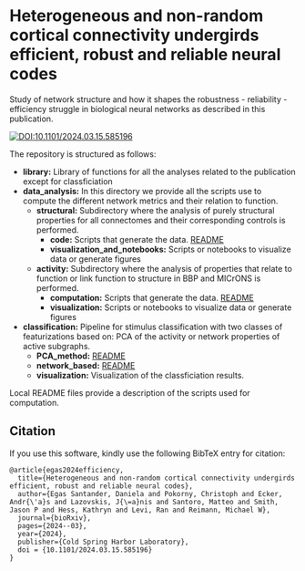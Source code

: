 # Heterogeneous and non-random cortical connectivity undergirds efficient, robust and reliable neural codes

Study of network structure and how it shapes the robustness - reliability - efficiency struggle in biological neural networks as described in this publication. 

[![DOI:10.1101/2024.03.15.585196](http://img.shields.io/badge/DOI-10.1101/2024.03.15.585196-B31B1B.svg)](https://doi.org/10.1101/2024.03.15.585196)

The repository is structured as follows:
 
- **library:** Library of functions for all the analyses related to the publication except for classficiation
- **data_analysis:** In this directory we provide all the scripts use to compute the different network metrics and their relation to function.
  - **structural:** Subdirectory where the analysis of purely structural properties for all connectomes and their corresponding controls is performed.
      - **code:** Scripts that generate the data.  [README](https://github.com/danielaegassan/reliability_and_structure/blob/main/data_analysis/structural/code/README.md)
      - **visualization_and_notebooks:** Scripts or notebooks to visualize data or generate figures 
  - **activity:** Subdirectory where the analysis of properties that relate to function or link function to structure in BBP and MICrONS is performed.
      - **computation:** Scripts that generate the data. [README](https://github.com/danielaegassan/reliability_and_structure/blob/main/data_analysis/activity/computation/README.md)
      - **visualization:** Scripts or notebooks to visualize data or generate figures
- **classification:** Pipeline for stimulus classification with two classes of featurizations based on: PCA of the activity or network properties of active subgraphs. 
  - **PCA_method:** [README](https://github.com/danielaegassan/reliability_and_structure/blob/main/classification/PCA_method/README.md)
  - **network_based:** [README](https://github.com/danielaegassan/reliability_and_structure/blob/main/classification/network_based/README.md)
  - **visualization:** Visualization of the classficiation results.

Local README files provide a description of the scripts used for computation.
 

## Citation  
If you use this software, kindly use the following BibTeX entry for citation:

```
@article{egas2024efficiency,
  title={Heterogeneous and non-random cortical connectivity undergirds efficient, robust and reliable neural codes},
  author={Egas Santander, Daniela and Pokorny, Christoph and Ecker, Andr{\'a}s and Lazovskis, J{\=a}nis and Santoro, Matteo and Smith, Jason P and Hess, Kathryn and Levi, Ran and Reimann, Michael W},
  journal={bioRxiv},
  pages={2024--03},
  year={2024},
  publisher={Cold Spring Harbor Laboratory},
  doi = {10.1101/2024.03.15.585196}
}
```
